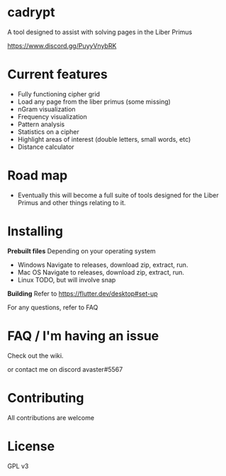 # cadrypt

A tool designed to assist with solving pages in the Liber Primus

https://www.discord.gg/PuyyVnybRK
 
# Current features
- Fully functioning cipher grid
- Load any page from the liber primus (some missing)
- nGram visualization
- Frequency visualization
- Pattern analysis
- Statistics on a cipher
- Highlight areas of interest (double letters, small words, etc)
- Distance calculator

# Road map
- Eventually this will become a full suite of tools designed for the Liber Primus and other things relating to it.

# Installing

**Prebuilt files**
Depending on your operating system
- Windows
Navigate to releases, download zip, extract, run.
- Mac OS
Navigate to releases, download zip, extract, run.
- Linux
TODO, but will involve snap

**Building**
Refer to https://flutter.dev/desktop#set-up

For any questions, refer to FAQ

# FAQ / I'm having an issue
Check out the wiki.

or contact me on discord avaster#5567

# Contributing
All contributions are welcome

# License
GPL v3
